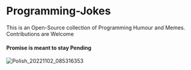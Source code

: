 # Programming-Jokes
This is an Open-Source collection of Programming Humour and Memes.
Contributions are Welcome

#### Promise is meant to stay Pending
![Polish_20221102_085316353](https://user-images.githubusercontent.com/110287987/209933697-406e73c8-54ab-4cff-8410-f5c6f34f4870.jpg)

